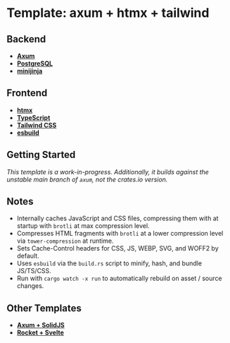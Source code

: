 # Template: axum + htmx + tailwind

## Backend

- __[Axum](https://github.com/tokio-rs/axum)__
- __[PostgreSQL](https://www.postgresql.org)__
- __[minijinja](https://docs.rs/minijinja/latest/minijinja/)__

## Frontend

- __[htmx](https://htmx.org)__
- __[TypeScript](https://www.typescriptlang.org)__
- __[Tailwind CSS](https://tailwindcss.com)__
- __[esbuild](https://esbuild.github.io)__

## Getting Started

_This template is a work-in-progress. Additionally, it builds against the
unstable main branch of `axum`, not the crates.io version._

## Notes

- Internally caches JavaScript and CSS files, compressing them with at startup
  with `brotli` at max compression level.
- Compresses HTML fragments with `brotli` at a lower compression
  level via `tower-compression` at runtime.
- Sets Cache-Control headers for CSS, JS, WEBP, SVG, and WOFF2 by default.
- Uses `esbuild` via the `build.rs` script to minify, hash, and bundle
  JS/TS/CSS.
- Run with `cargo watch -x run` to automatically rebuild on asset / source
  changes.

## Other Templates

- __[Axum + SolidJS](https://github.com/robertwayne/template-axum-solidjs-spa)__
- __[Rocket + Svelte](https://github.com/robertwayne/template-rocket-svelte-spa)__
